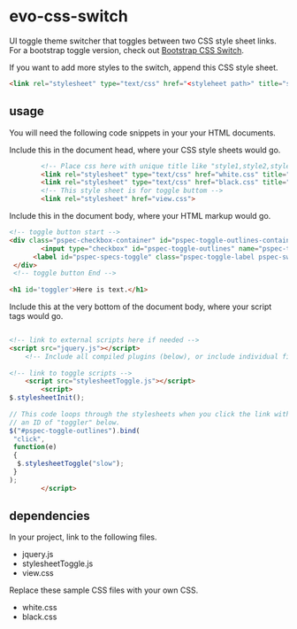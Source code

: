 # evo-css-switch
UI toggle theme switcher that toggles between two CSS style sheet links.
For a bootstrap toggle version, check out [Bootstrap CSS Switch](https://github.com/labelle/bootstrap-css-switch).

If you want to add more styles to the switch, append this CSS style sheet.

```html
<link rel="stylesheet" type="text/css" href="<styleheet path>" title="style1" class="new" media="screen" />
```

## usage

You will need the following code snippets in your your HTML documents.

Include this in the document head, where your CSS style sheets would go.

```html
		<!-- Place css here with unique title like "style1,style2,style3....." and with class="new" to toggle through all styles -->
		<link rel="stylesheet" type="text/css" href="white.css" title="style1" class="new" media="screen" />
		<link rel="stylesheet" type="text/css" href="black.css" title="style2" class="new" media="screen" />
		<!-- This style sheet is for toggle buttom -->
		<link rel="stylesheet" href="view.css">
```

Include this in the document body, where your HTML markup would go.

```html
<!-- toggle button start -->
<div class="pspec-checkbox-container" id="pspec-toggle-outlines-container">
        <input type="checkbox" id="pspec-toggle-outlines" name="pspec-toggle-outlines" class="pspec-toggle round-corners input-text" checked="">
      <label id="pspec-specs-toggle" class="pspec-toggle-label pspec-switch pspec-switch--green" for="pspec-toggle-outlines"></label>
 </div>
 <!-- toggle button End -->
 
<h1 id='toggler'>Here is text.</h1>
```

Include this at the very bottom of the document body, where your script tags would go.

```html

<!-- link to external scripts here if needed -->
<script src="jquery.js"></script>
    <!-- Include all compiled plugins (below), or include individual files as needed -->
	
<!-- link to toggle scripts -->	
	<script src="stylesheetToggle.js"></script>
        <script>
$.stylesheetInit();
   
// This code loops through the stylesheets when you click the link with
// an ID of "toggler" below.
$("#pspec-toggle-outlines").bind(
 "click",
 function(e)
 {
  $.stylesheetToggle("slow");
 }
);
        </script>
```

## dependencies

In your project, link to the following files.

* jquery.js
* stylesheetToggle.js
* view.css

Replace these sample CSS files with your own CSS.

* white.css
* black.css


